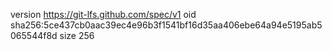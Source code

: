 version https://git-lfs.github.com/spec/v1
oid sha256:5ce437cb0aac39ec4e96b3f1541bf16d35aa406ebe64a94e5195ab5065544f8d
size 256
